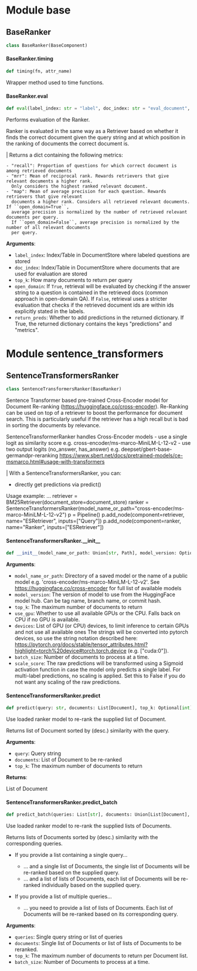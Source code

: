 <a id="base"></a>

# Module base

<a id="base.BaseRanker"></a>

## BaseRanker

```python
class BaseRanker(BaseComponent)
```

<a id="base.BaseRanker.timing"></a>

#### BaseRanker.timing

```python
def timing(fn, attr_name)
```

Wrapper method used to time functions.

<a id="base.BaseRanker.eval"></a>

#### BaseRanker.eval

```python
def eval(label_index: str = "label", doc_index: str = "eval_document", label_origin: str = "gold_label", top_k: int = 10, open_domain: bool = False, return_preds: bool = False) -> dict
```

Performs evaluation of the Ranker.

Ranker is evaluated in the same way as a Retriever based on whether it finds the correct document given the query string and at which
position in the ranking of documents the correct document is.

|  Returns a dict containing the following metrics:

    - "recall": Proportion of questions for which correct document is among retrieved documents
    - "mrr": Mean of reciprocal rank. Rewards retrievers that give relevant documents a higher rank.
      Only considers the highest ranked relevant document.
    - "map": Mean of average precision for each question. Rewards retrievers that give relevant
      documents a higher rank. Considers all retrieved relevant documents. If ``open_domain=True``,
      average precision is normalized by the number of retrieved relevant documents per query.
      If ``open_domain=False``, average precision is normalized by the number of all relevant documents
      per query.

**Arguments**:

- `label_index`: Index/Table in DocumentStore where labeled questions are stored
- `doc_index`: Index/Table in DocumentStore where documents that are used for evaluation are stored
- `top_k`: How many documents to return per query
- `open_domain`: If ``True``, retrieval will be evaluated by checking if the answer string to a question is
contained in the retrieved docs (common approach in open-domain QA).
If ``False``, retrieval uses a stricter evaluation that checks if the retrieved document ids
are within ids explicitly stated in the labels.
- `return_preds`: Whether to add predictions in the returned dictionary. If True, the returned dictionary
contains the keys "predictions" and "metrics".

<a id="sentence_transformers"></a>

# Module sentence\_transformers

<a id="sentence_transformers.SentenceTransformersRanker"></a>

## SentenceTransformersRanker

```python
class SentenceTransformersRanker(BaseRanker)
```

Sentence Transformer based pre-trained Cross-Encoder model for Document Re-ranking (https://huggingface.co/cross-encoder).
Re-Ranking can be used on top of a retriever to boost the performance for document search. This is particularly useful if the retriever has a high recall but is bad in sorting the documents by relevance.

SentenceTransformerRanker handles Cross-Encoder models
    - use a single logit as similarity score e.g.  cross-encoder/ms-marco-MiniLM-L-12-v2
    - use two output logits (no_answer, has_answer) e.g. deepset/gbert-base-germandpr-reranking
https://www.sbert.net/docs/pretrained-models/ce-msmarco.html#usage-with-transformers

|  With a SentenceTransformersRanker, you can:
 - directly get predictions via predict()

Usage example:
...
retriever = BM25Retriever(document_store=document_store)
ranker = SentenceTransformersRanker(model_name_or_path="cross-encoder/ms-marco-MiniLM-L-12-v2")
p = Pipeline()
p.add_node(component=retriever, name="ESRetriever", inputs=["Query"])
p.add_node(component=ranker, name="Ranker", inputs=["ESRetriever"])

<a id="sentence_transformers.SentenceTransformersRanker.__init__"></a>

#### SentenceTransformersRanker.\_\_init\_\_

```python
def __init__(model_name_or_path: Union[str, Path], model_version: Optional[str] = None, top_k: int = 10, use_gpu: bool = True, devices: Optional[List[Union[str, torch.device]]] = None, batch_size: int = 16, scale_score: bool = True)
```

**Arguments**:

- `model_name_or_path`: Directory of a saved model or the name of a public model e.g.
'cross-encoder/ms-marco-MiniLM-L-12-v2'.
See https://huggingface.co/cross-encoder for full list of available models
- `model_version`: The version of model to use from the HuggingFace model hub. Can be tag name, branch name, or commit hash.
- `top_k`: The maximum number of documents to return
- `use_gpu`: Whether to use all available GPUs or the CPU. Falls back on CPU if no GPU is available.
- `devices`: List of GPU (or CPU) devices, to limit inference to certain GPUs and not use all available ones
The strings will be converted into pytorch devices, so use the string notation described here:
https://pytorch.org/docs/stable/tensor_attributes.html?highlight=torch%20device#torch.torch.device
(e.g. ["cuda:0"]).
- `batch_size`: Number of documents to process at a time.
- `scale_score`: The raw predictions will be transformed using a Sigmoid activation function in case the model
only predicts a single label. For multi-label predictions, no scaling is applied. Set this
to False if you do not want any scaling of the raw predictions.

<a id="sentence_transformers.SentenceTransformersRanker.predict"></a>

#### SentenceTransformersRanker.predict

```python
def predict(query: str, documents: List[Document], top_k: Optional[int] = None) -> List[Document]
```

Use loaded ranker model to re-rank the supplied list of Document.

Returns list of Document sorted by (desc.) similarity with the query.

**Arguments**:

- `query`: Query string
- `documents`: List of Document to be re-ranked
- `top_k`: The maximum number of documents to return

**Returns**:

List of Document

<a id="sentence_transformers.SentenceTransformersRanker.predict_batch"></a>

#### SentenceTransformersRanker.predict\_batch

```python
def predict_batch(queries: List[str], documents: Union[List[Document], List[List[Document]]], top_k: Optional[int] = None, batch_size: Optional[int] = None) -> Union[List[Document], List[List[Document]]]
```

Use loaded ranker model to re-rank the supplied lists of Documents.

Returns lists of Documents sorted by (desc.) similarity with the corresponding queries.


- If you provide a list containing a single query...

    - ... and a single list of Documents, the single list of Documents will be re-ranked based on the
      supplied query.
    - ... and a list of lists of Documents, each list of Documents will be re-ranked individually based on the
      supplied query.


- If you provide a list of multiple queries...

    - ... you need to provide a list of lists of Documents. Each list of Documents will be re-ranked based on
      its corresponding query.

**Arguments**:

- `queries`: Single query string or list of queries
- `documents`: Single list of Documents or list of lists of Documents to be reranked.
- `top_k`: The maximum number of documents to return per Document list.
- `batch_size`: Number of Documents to process at a time.

